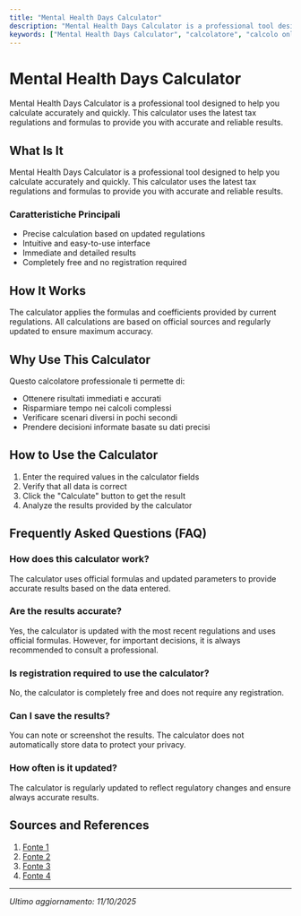 ```yaml
---
title: "Mental Health Days Calculator"
description: "Mental Health Days Calculator is a professional tool designed to help you calculate accurately and quickly. This calculator uses the latest tax regulations and formulas to provide you with accurate and reliable results."
keywords: ["Mental Health Days Calculator", "calcolatore", "calcolo online"]
---
```


# Mental Health Days Calculator

Mental Health Days Calculator is a professional tool designed to help you calculate accurately and quickly. This calculator uses the latest tax regulations and formulas to provide you with accurate and reliable results.

## What Is It

Mental Health Days Calculator is a professional tool designed to help you calculate accurately and quickly. This calculator uses the latest tax regulations and formulas to provide you with accurate and reliable results.

### Caratteristiche Principali

- Precise calculation based on updated regulations
- Intuitive and easy-to-use interface
- Immediate and detailed results
- Completely free and no registration required

## How It Works

The calculator applies the formulas and coefficients provided by current regulations. All calculations are based on official sources and regularly updated to ensure maximum accuracy.

## Why Use This Calculator

Questo calcolatore professionale ti permette di:

- Ottenere risultati immediati e accurati
- Risparmiare tempo nei calcoli complessi
- Verificare scenari diversi in pochi secondi
- Prendere decisioni informate basate su dati precisi

## How to Use the Calculator

1. Enter the required values in the calculator fields
2. Verify that all data is correct
3. Click the "Calculate" button to get the result
4. Analyze the results provided by the calculator

## Frequently Asked Questions (FAQ)

### How does this calculator work?

The calculator uses official formulas and updated parameters to provide accurate results based on the data entered.

### Are the results accurate?

Yes, the calculator is updated with the most recent regulations and uses official formulas. However, for important decisions, it is always recommended to consult a professional.

### Is registration required to use the calculator?

No, the calculator is completely free and does not require any registration.

### Can I save the results?

You can note or screenshot the results. The calculator does not automatically store data to protect your privacy.

### How often is it updated?

The calculator is regularly updated to reflect regulatory changes and ensure always accurate results.

## Sources and References

1. [Fonte 1](https://dillonmysliwiec.com/resources/health-and-fitness/mental-health-stress-level-calculator/)
2. [Fonte 2](https://www.aon.com/unitedkingdom/employee-benefits/resources/mental-health-at-work/mental-health-calculator.jsp)
3. [Fonte 3](https://score.awellhealth.com/calculations/hrqol_4)
4. [Fonte 4](https://neroes.tech/corporate/mental-health-calculator/)

---

*Ultimo aggiornamento: 11/10/2025*
